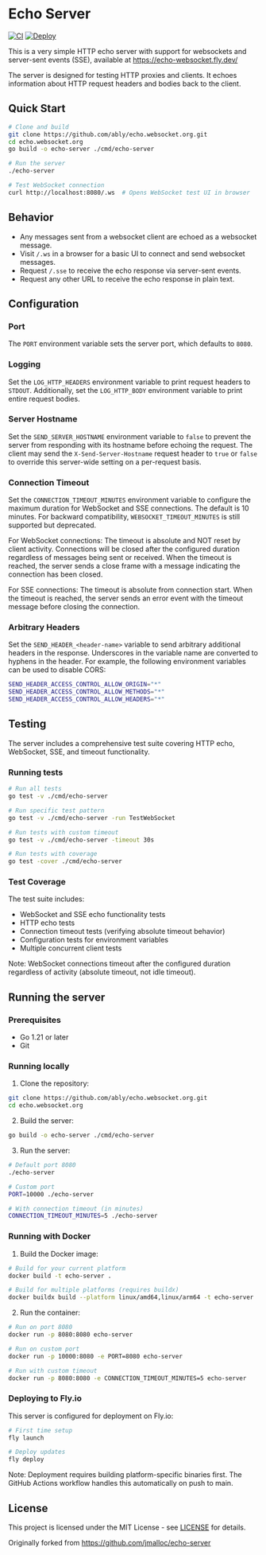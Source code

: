 # Echo Server

[![CI](https://github.com/ably/echo.websocket.org/actions/workflows/ci.yml/badge.svg)](https://github.com/ably/echo.websocket.org/actions/workflows/ci.yml)
[![Deploy](https://github.com/ably/echo.websocket.org/actions/workflows/fly.yml/badge.svg)](https://github.com/ably/echo.websocket.org/actions/workflows/fly.yml)

This is a very simple HTTP echo server with support for websockets and server-sent
events (SSE), available at https://echo-websocket.fly.dev/

The server is designed for testing HTTP proxies and clients. It echoes
information about HTTP request headers and bodies back to the client.

## Quick Start

```bash
# Clone and build
git clone https://github.com/ably/echo.websocket.org.git
cd echo.websocket.org
go build -o echo-server ./cmd/echo-server

# Run the server
./echo-server

# Test WebSocket connection
curl http://localhost:8080/.ws  # Opens WebSocket test UI in browser
```

## Behavior

- Any messages sent from a websocket client are echoed as a websocket message.
- Visit `/.ws` in a browser for a basic UI to connect and send websocket messages.
- Request `/.sse` to receive the echo response via server-sent events.
- Request any other URL to receive the echo response in plain text.

## Configuration

### Port

The `PORT` environment variable sets the server port, which defaults to `8080`.

### Logging

Set the `LOG_HTTP_HEADERS` environment variable to print request headers to
`STDOUT`. Additionally, set the `LOG_HTTP_BODY` environment variable to print
entire request bodies.

### Server Hostname

Set the `SEND_SERVER_HOSTNAME` environment variable to `false` to prevent the
server from responding with its hostname before echoing the request. The client
may send the `X-Send-Server-Hostname` request header to `true` or `false` to
override this server-wide setting on a per-request basis.

### Connection Timeout

Set the `CONNECTION_TIMEOUT_MINUTES` environment variable to configure the maximum
duration for WebSocket and SSE connections. The default is 10 minutes. For backward
compatibility, `WEBSOCKET_TIMEOUT_MINUTES` is still supported but deprecated.

For WebSocket connections: The timeout is absolute and NOT reset by client activity. 
Connections will be closed after the configured duration regardless of messages being 
sent or received. When the timeout is reached, the server sends a close frame with a 
message indicating the connection has been closed.

For SSE connections: The timeout is absolute from connection start. When the timeout 
is reached, the server sends an error event with the timeout message before closing 
the connection.

### Arbitrary Headers

Set the `SEND_HEADER_<header-name>` variable to send arbitrary additional
headers in the response. Underscores in the variable name are converted to
hyphens in the header. For example, the following environment variables can be
used to disable CORS:

```bash
SEND_HEADER_ACCESS_CONTROL_ALLOW_ORIGIN="*"
SEND_HEADER_ACCESS_CONTROL_ALLOW_METHODS="*"
SEND_HEADER_ACCESS_CONTROL_ALLOW_HEADERS="*"
```

## Testing

The server includes a comprehensive test suite covering HTTP echo, WebSocket, SSE, and timeout functionality.

### Running tests

```bash
# Run all tests
go test -v ./cmd/echo-server

# Run specific test pattern
go test -v ./cmd/echo-server -run TestWebSocket

# Run tests with custom timeout
go test -v ./cmd/echo-server -timeout 30s

# Run tests with coverage
go test -cover ./cmd/echo-server
```

### Test Coverage

The test suite includes:
- WebSocket and SSE echo functionality tests  
- HTTP echo tests
- Connection timeout tests (verifying absolute timeout behavior)
- Configuration tests for environment variables
- Multiple concurrent client tests

Note: WebSocket connections timeout after the configured duration regardless of activity (absolute timeout, not idle timeout).

## Running the server

### Prerequisites

- Go 1.21 or later
- Git

### Running locally

1. Clone the repository:
```bash
git clone https://github.com/ably/echo.websocket.org.git
cd echo.websocket.org
```

2. Build the server:
```bash
go build -o echo-server ./cmd/echo-server
```

3. Run the server:
```bash
# Default port 8080
./echo-server

# Custom port
PORT=10000 ./echo-server

# With connection timeout (in minutes)
CONNECTION_TIMEOUT_MINUTES=5 ./echo-server
```

### Running with Docker

1. Build the Docker image:
```bash
# Build for your current platform
docker build -t echo-server .

# Build for multiple platforms (requires buildx)
docker buildx build --platform linux/amd64,linux/arm64 -t echo-server .
```

2. Run the container:
```bash
# Run on port 8080
docker run -p 8080:8080 echo-server

# Run on custom port
docker run -p 10000:8080 -e PORT=8080 echo-server

# Run with custom timeout
docker run -p 8080:8080 -e CONNECTION_TIMEOUT_MINUTES=5 echo-server
```

### Deploying to Fly.io

This server is configured for deployment on Fly.io:

```bash
# First time setup
fly launch

# Deploy updates
fly deploy
```

Note: Deployment requires building platform-specific binaries first. The GitHub Actions workflow handles this automatically on push to main.

## License

This project is licensed under the MIT License - see [LICENSE](./LICENSE) for details.

Originally forked from https://github.com/jmalloc/echo-server
